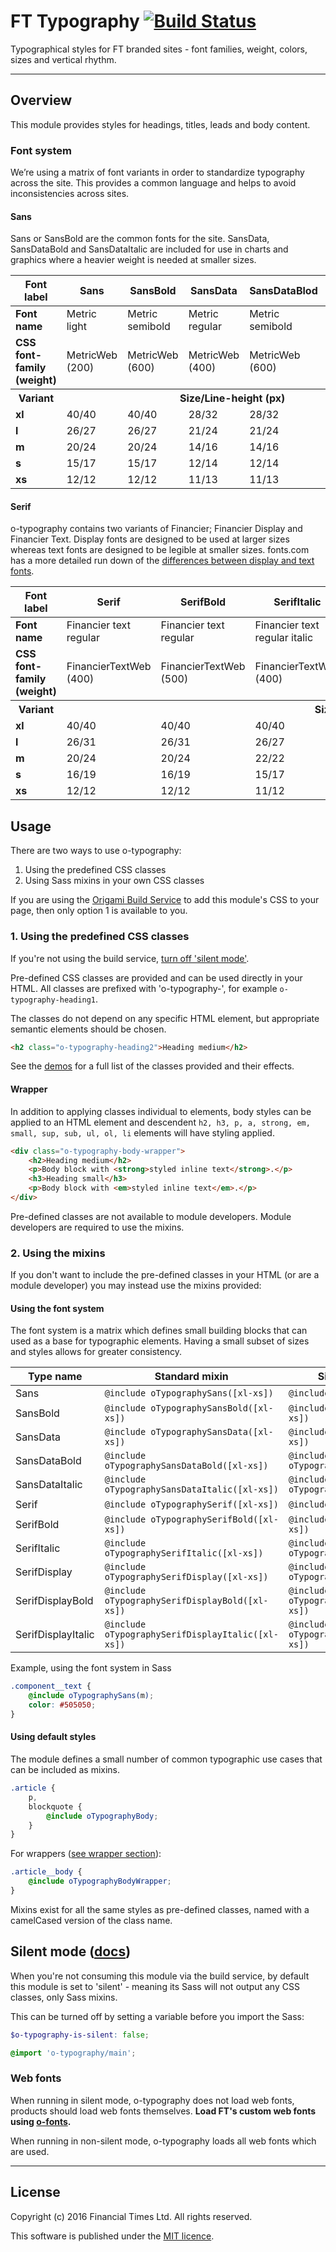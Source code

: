 # FT Typography [![Build Status](https://circleci.com/gh/Financial-Times/o-typography.png?style=shield&circle-token=9ca314332de2a9b6a80eb8477e097d9acbc96e0b)](https://circleci.com/gh/Financial-Times/o-typography)

Typographical styles for FT branded sites - font families, weight, colors, sizes and vertical rhythm.

----

## Overview

This module provides styles for headings, titles, leads and body content.

### Font system

We’re using a matrix of font variants in order to standardize typography across the site. This provides a common language and helps to avoid inconsistencies across sites.

#### Sans

Sans or SansBold are the common fonts for the site. SansData, SansDataBold and SansDataItalic are included for use in charts and graphics where a heavier weight is needed at smaller sizes.

<table><thead>
<tr>
<th>Font label</th>
<th>Sans</th>
<th>SansBold</th>
<th>SansData</th>
<th>SansDataBlod</th>
<th>SansDataItalic</th>
</tr>
</thead><tbody>
<tr>
<td><strong>Font name</strong></td>
<td>Metric light</td>
<td>Metric semibold</td>
<td>Metric regular</td>
<td>Metric semibold</td>
<td>Metric regular italic</td>
</tr>
<tr>
<td><strong>CSS font-family (weight)</strong></td>
<td>MetricWeb (200)</td>
<td>MetricWeb (600)</td>
<td>MetricWeb (400)</td>
<td>MetricWeb (600)</td>
<td>MetricWeb (400)</td>
</tr>
<tr>
<th><strong>Variant</strong></th>
<th colspan='5'>Size/Line-height (px)</th>
</tr>
<tr>
<td><strong>xl</strong></td>
<td>40/40</td>
<td>40/40</td>
<td>28/32</td>
<td>28/32</td>
<td>28/32</td>
</tr>
<tr>
<td><strong>l</strong></td>
<td>26/27</td>
<td>26/27</td>
<td>21/24</td>
<td>21/24</td>
<td>21/24</td>
</tr>
<tr>
<td><strong>m</strong></td>
<td>20/24</td>
<td>20/24</td>
<td>14/16</td>
<td>14/16</td>
<td>14/16</td>
</tr>
<tr>
<td><strong>s</strong></td>
<td>15/17</td>
<td>15/17</td>
<td>12/14</td>
<td>12/14</td>
<td>12/14</td>
</tr>
<tr>
<td><strong>xs</strong></td>
<td>12/12</td>
<td>12/12</td>
<td>11/13</td>
<td>11/13</td>
<td>11/13</td>
</tr>
</tbody></table>


#### Serif
o-typography contains two variants of Financier; Financier Display and Financier Text. Display fonts are designed to be used at larger sizes whereas text fonts are designed to be legible at smaller sizes. fonts.com has a more detailed run down of the [differences between display and text fonts](http://www.fonts.com/content/learning/fontology/level-1/type-anatomy/text-v-display).

<table><thead>
<tr>
<th>Font label</th>
<th>Serif</th>
<th>SerifBold</th>
<th>SerifItalic</th>
<th>SerifDisplay</th>
<th>SerifDisplayBold</th>
<th>SerifDisplayItalic</th>
</tr>
</thead><tbody>
<tr>
<td><strong>Font name</strong></td>
<td>Financier text regular</td>
<td>Financier text regular</td>
<td>Financier text regular italic</td>
<td>Financier display</td>
<td>Financier display semibold</td>
<td>Financier display italic</td>
</tr>
<tr>
<td><strong>CSS font-family (weight)</strong></td>
<td>FinancierTextWeb (400)</td>
<td>FinancierTextWeb (500)</td>
<td>FinancierTextWeb (400)</td>
<td>FinancierDisplayWeb (400)</td>
<td>FinancierDisplayWeb (600)</td>
<td>FinancierDisplayWeb (200)</td>
</tr>
<tr>
<th><strong>Variant</strong></th>
<th colspan='6'>Size/Line-height (px)</th>
</tr>
<tr>
<td><strong>xl</strong></td>
<td>40/40</td>
<td>40/40</td>
<td>40/40</td>
<td>40/40</td>
<td>40/40</td>
<td>40/40</td>
</tr>
<tr>
<td><strong>l</strong></td>
<td>26/31</td>
<td>26/31</td>
<td>26/27</td>
<td>26/31</td>
<td>26/31</td>
<td>26/27</td>
</tr>
<tr>
<td><strong>m</strong></td>
<td>20/24</td>
<td>20/24</td>
<td>22/22</td>
<td>20/24</td>
<td>20/24</td>
<td>22/22</td>
</tr>
<tr>
<td><strong>s</strong></td>
<td>16/19</td>
<td>16/19</td>
<td>15/17</td>
<td>16/19</td>
<td>16/19</td>
<td>15/17</td>
</tr>
<tr>
<td><strong>xs</strong></td>
<td>12/12</td>
<td>12/12</td>
<td>11/12</td>
<td>11/12</td>
<td>11/12</td>
<td>11/12</td>
</tr>
</tbody></table>

## Usage

There are two ways to use o-typography:

1. Using the predefined CSS classes
2. Using Sass mixins in your own CSS classes

If you are using the [Origami Build Service](http://origami.ft.com/docs/developer-guide/build-service/) to add this module's CSS to your page, then only option 1 is available to you.

### 1. Using the predefined CSS classes

If you're not using the build service, [turn off 'silent mode'](#silentmode).

Pre-defined CSS classes are provided and can be used directly in your HTML. All classes are prefixed with 'o-typography-', for example `o-typography-heading1`.

The classes do not depend on any specific HTML element, but appropriate semantic elements should be chosen.

```html
<h2 class="o-typography-heading2">Heading medium</h2>
```

See the [demos](http://registry.origami.ft.com/components/o-typography) for a full list of the classes provided and their effects.

#### Wrapper
In addition to applying classes individual to elements, body styles can be applied to an HTML element and descendent `h2, h3, p, a, strong, em, small, sup, sub, ul, ol, li` elements will have styling applied.

```html
<div class="o-typography-body-wrapper">
	<h2>Heading medium</h2>
	<p>Body block with <strong>styled inline text</strong>.</p>
	<h3>Heading small</h3>
	<p>Body block with <em>styled inline text</em>.</p>
</div>
```

Pre-defined classes are not available to module developers. Module developers are required to use the mixins.

### 2. Using the mixins

If you don't want to include the pre-defined classes in your HTML (or are a module developer) you may instead use the mixins provided:

#### Using the font system

The font system is a matrix which defines small building blocks that can used as a base for typographic elements. Having a small subset of sizes and styles allows for greater consistency.

Type name          | Standard mixin                                  | Size/Line-height only mixin
-------------------| ----------------------------------------------- | -----------------------------------
Sans               | `@include oTypographySans([xl-xs])`               | `@include oTypographySansSize([xl-xs])`
SansBold           | `@include oTypographySansBold([xl-xs])`           | `@include oTypographySansBoldSize([xl-xs])`
SansData           | `@include oTypographySansData([xl-xs])`           | `@include oTypographySansDataSize([xl-xs])`
SansDataBold       | `@include oTypographySansDataBold([xl-xs])`       | `@include oTypographySansDataBoldSize([xl-xs])`
SansDataItalic     | `@include oTypographySansDataItalic([xl-xs])`     | `@include oTypographySansDataItalicSize([xl-xs])`
Serif              | `@include oTypographySerif([xl-xs])`              | `@include oTypographySerifSize([xl-xs])`
SerifBold          | `@include oTypographySerifBold([xl-xs])`          | `@include oTypographySerifBoldSize([xl-xs])`
SerifItalic        | `@include oTypographySerifItalic([xl-xs])`        | `@include oTypographySerifItalicSize([xl-xs])`
SerifDisplay       | `@include oTypographySerifDisplay([xl-xs])`       | `@include oTypographySerifDisplaySize([xl-xs])`
SerifDisplayBold   | `@include oTypographySerifDisplayBold([xl-xs])`   | `@include oTypographySerifDisplayBoldSize([xl-xs])`
SerifDisplayItalic | `@include oTypographySerifDisplayItalic([xl-xs])` | `@include oTypographySerifDisplayItalicSize([xl-xs])`

Example, using the font system in Sass

```scss
.component__text {
	@include oTypographySans(m);
	color: #505050;
}
```

#### Using default styles

The module defines a small number of common typographic use cases that can be included as mixins.

```scss
.article {
	p,
	blockquote {
		@include oTypographyBody;
	}
}
```

For wrappers ([see wrapper section](#wrapper)):

```scss
.article__body {
	@include oTypographyBodyWrapper;
}
```

Mixins exist for all the same styles as pre-defined classes, named with a camelCased version of the class name.


## Silent mode ([docs](http://origami.ft.com/docs/syntax/scss/#silent-styles)) <a name="silentmode"></a>

When you're not consuming this module via the build service, by default this module is set to 'silent' - meaning its Sass will not output any CSS classes, only Sass mixins.

This can be turned off by setting a variable before you import the Sass:

```scss
$o-typography-is-silent: false;

@import 'o-typography/main';
```

### Web fonts

When running in silent mode, o-typography does not load web fonts, products should load web fonts themselves. **Load FT's custom web fonts using [o-fonts](https://github.com/financial-times/o-fonts).**

When running in non-silent mode, o-typography loads all web fonts which are used.

----

## License

Copyright (c) 2016 Financial Times Ltd. All rights reserved.

This software is published under the [MIT licence](http://opensource.org/licenses/MIT).
